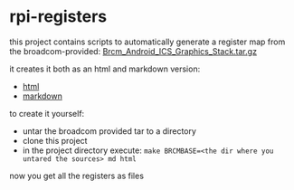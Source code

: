rpi-registers
=============

this project contains scripts to automatically
generate a register map from the broadcom-provided:
[Brcm_Android_ICS_Graphics_Stack.tar.gz](https://docs.broadcom.com/docs-and-downloads/docs/support/videocore/Brcm_Android_ICS_Graphics_Stack.tar.gz)

it creates it both as an html and markdown version:
* [html](https://rawgithub.com/msperl/rpi-registers/master/rpi-registers.html)
* [markdown](md/README.md)

to create it yourself:
* untar the broadcom provided tar to a directory
* clone this project
* in the project directory execute: ```make BRCMBASE=<the dir where you untared the sources> md html```

now you get all the registers as files
